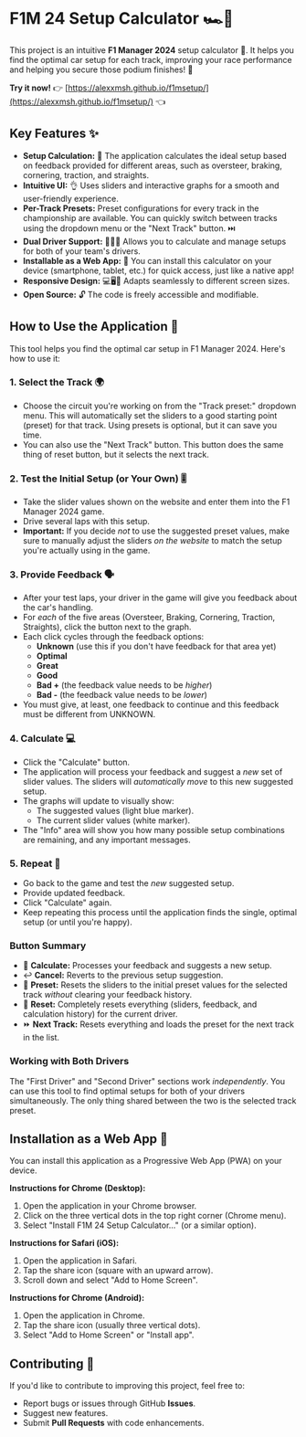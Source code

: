# F1M 24 Setup Calculator 🏎️💨

This project is an intuitive **F1 Manager 2024** setup calculator 🧮. It helps you find the optimal car setup for each track, improving your race performance and helping you secure those podium finishes! 🏁

**Try it now!** 👉 [https://alexxmsh.github.io/f1msetup/](https://alexxmsh.github.io/f1msetup/) 👈

## Key Features ✨

*   **Setup Calculation:** 🧮 The application calculates the ideal setup based on feedback provided for different areas, such as oversteer, braking, cornering, traction, and straights.
*   **Intuitive UI:** 👌 Uses sliders and interactive graphs for a smooth and user-friendly experience.
*   **Per-Track Presets:** Preset configurations for every track in the championship are available. You can quickly switch between tracks using the dropdown menu or the "Next Track" button. ⏭️
*   **Dual Driver Support:** 👨‍👨‍👦  Allows you to calculate and manage setups for both of your team's drivers.
*   **Installable as a Web App:** 📱 You can install this calculator on your device (smartphone, tablet, etc.) for quick access, just like a native app!
*   **Responsive Design:** 💻🖥️📱 Adapts seamlessly to different screen sizes.
*   **Open Source:** 🔓 The code is freely accessible and modifiable.

## How to Use the Application 📝

This tool helps you find the optimal car setup in F1 Manager 2024. Here's how to use it:

### 1. Select the Track 🌍

*   Choose the circuit you're working on from the "Track preset:" dropdown menu.  This will automatically set the sliders to a good starting point (preset) for that track.  Using presets is optional, but it can save you time.
*   You can also use the "Next Track" button. This button does the same thing of reset button, but it selects the next track.

### 2. Test the Initial Setup (or Your Own) 🎚️

*   Take the slider values shown on the website and enter them into the F1 Manager 2024 game.
*   Drive several laps with this setup.
*   **Important:** If you decide *not* to use the suggested preset values, make sure to manually adjust the sliders *on the website* to match the setup you're actually using in the game.

### 3. Provide Feedback 🗣️

*   After your test laps, your driver in the game will give you feedback about the car's handling.
*   For *each* of the five areas (Oversteer, Braking, Cornering, Traction, Straights), click the button next to the graph.
*   Each click cycles through the feedback options:
    *   **Unknown**   (use this if you don't have feedback for that area yet)
    *   **Optimal**
    *   **Great**
    *   **Good**
    *   **Bad +**   (the feedback value needs to be *higher*)
    *   **Bad -**   (the feedback value needs to be *lower*)
* You must give, at least, one feedback to continue and this feedback must be different from UNKNOWN.

### 4. Calculate 💻

*   Click the "Calculate" button.
*   The application will process your feedback and suggest a *new* set of slider values. The sliders will *automatically move* to this new suggested setup.
*   The graphs will update to visually show:
     * The suggested values (light blue marker).
     * The current slider values (white marker).
*   The "Info" area will show you how many possible setup combinations are remaining, and any important messages.

### 5. Repeat 🔄

*   Go back to the game and test the *new* suggested setup.
*   Provide updated feedback.
*   Click "Calculate" again.
*   Keep repeating this process until the application finds the single, optimal setup (or until you're happy).

### Button Summary

*   🧮 **Calculate:** Processes your feedback and suggests a new setup.
*   ↩️ **Cancel:** Reverts to the previous setup suggestion.
*   💾 **Preset:** Resets the sliders to the initial preset values for the selected track *without* clearing your feedback history.
*   🔄 **Reset:** Completely resets everything (sliders, feedback, and calculation history) for the current driver.
*   ⏩ **Next Track:** Resets everything and loads the preset for the next track in the list.

### Working with Both Drivers

The "First Driver" and "Second Driver" sections work *independently*. You can use this tool to find optimal setups for both of your drivers simultaneously. The only thing shared between the two is the selected track preset.

## Installation as a Web App 📲

You can install this application as a Progressive Web App (PWA) on your device.

**Instructions for Chrome (Desktop):**

1.  Open the application in your Chrome browser.
2.  Click on the three vertical dots in the top right corner (Chrome menu).
3.  Select "Install F1M 24 Setup Calculator..." (or a similar option).

**Instructions for Safari (iOS):**

1.  Open the application in Safari.
2.  Tap the share icon (square with an upward arrow).
3.  Scroll down and select "Add to Home Screen".

**Instructions for Chrome (Android):**

1.  Open the application in Chrome.
2.  Tap the share icon (usually three vertical dots).
3.  Select "Add to Home Screen" or "Install app".

## Contributing 🤝

If you'd like to contribute to improving this project, feel free to:

*   Report bugs or issues through GitHub **Issues**.
*   Suggest new features.
*   Submit **Pull Requests** with code enhancements.
